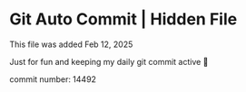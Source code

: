 # Git Auto Commit | Hidden File

This file was added Feb 12, 2025

Just for fun and keeping my daily git commit active 🤪

commit number: 14492

